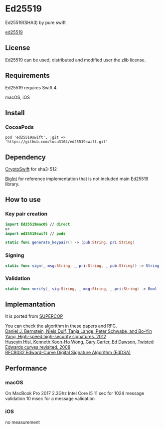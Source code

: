 # Ed25519
Ed25519(SHA3) by pure swift

[ed25519](https://ed25519.cr.yp.to)

## License
Ed25519 can be used, distributed and modified user the zlib license.

## Requirements
Ed25519 requires Swift 4.

macOS, iOS

## Install

### CocoaPods

```
pod 'ed25519swift', :git => 'https://github.com/luca3104/ed25519swift.git'
```
## Dependency

[CryptoSwift](https://github.com/krzyzanowskim/CryptoSwift) for sha3-512

[BigInt](https://github.com/attaswift/BigInt) for reference implementation that is not included main Ed25519 library.

## How to use

### Key pair creation

``` swift
import Ed25519macOS // direct
or
import ed25519swift // pods

static func generate_keypair() -> (pub:String, pri:String)
```

### Signing
``` swift
static func sign(_ msg:String, _ pri:String, _ pub:String)) -> String
```

### Validation
``` swift
static func verify(_ sig:String, _ msg:String, _ pri:String) -> Bool
```

## Implemantation

It is ported from [SUPERCOP](https://bench.cr.yp.to/supercop.html)  

You can check the algorithm in these papers and RFC.  
[Daniel J. Bernstein, Niels Duif, Tanja Lange, Peter Schwabe, and Bo-Yin Yang, High-speed high-security signatures. 2012](https://ed25519.cr.yp.to/ed25519-20110926.pdf)  
[Huseyin Hisl, Kenneth Koon-Ho Wong, Gary Carter, Ed Dawson, Twisted Edwards curves revisited. 2008](http://eprint.iacr.org/2008/522)  
[RFC8032 Edward-Curve Digital Signature Algorithm (EdDSA)](https://tools.ietf.org/html/rfc8032)  

## Performance

### macOS
  On MacBook Pro 2017 2.3Ghz Intel Core i5
  11 sec for 1024 message validation
  10 msec for a message validation  
### iOS
  no measurement
